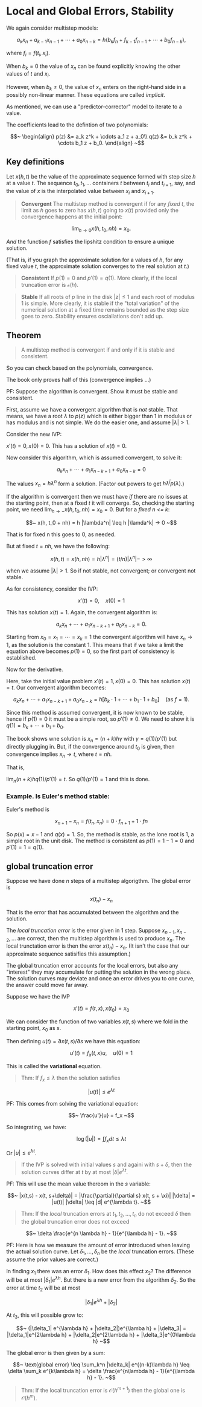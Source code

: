 # Local and Global Errors, Stability

We again consider multistep models:



$$~
a_k x_n + a_{k-1}x_{n-1} + \cdots + a_0 x_{n-k} =
h( b_k f_n + f_{k-1} f_{n-1} + \cdots + b_0 f_{n-k}),
~$$

where $f_i = f(t_i, x_i)$.

When $b_k =0$ the value of $x_n$ can be found explicitly knowing the other values of $t$ and $x_i$.

However, when $b_k \neq 0$, the value of $x_n$ enters on the right-hand side in a possibly non-linear manner. These equations are called *implicit*.

As mentioned, we can use a "predictor-corrector" model to iterate to a value.

The coefficients lead to the defintion of two polynomials:

$$~
\begin{align}
p(z) &= a_k z^k + \cdots a_1 z + a_0\\
q(z) &= b_k z^k + \cdots b_1 z + b_0.
\end{align}
~$$


## Key definitions

Let $x(h,t)$ be the value of the approximate sequence formed with step size $h$ at a value $t$. The sequence $t_0, t_1, \dots$ containers $t$ between $t_i$ and $t_{i+1}$, say, and the value of $x$ is the interpolated value between $x_i$ and $x_{i+1}$.


> **Convergent** The multistep method is convergent if for any *fixed* $t$, the limit as $h$ goes to zero has $x(h,t)$ going to $x(t)$ provided only the convergence happens at the initial point:

$$~
\lim_{h \rightarrow 0} x(h,  t_0, nh) = x_0.
~$$


*And* the function $f$ satisfies the lipshitz condition to ensure a unique solution.

(That is, if you graph the approximate solution for a values of $h$, for any fixed value $t$, the approximate solution converges to the real solution at $t$.)

> **Consistent** If $p(1) = 0$ and $p'(1) = q(1)$.  More clearly, if the local truncation error  is $\mathcal{o}(h)$.


> **Stable** If all roots of $p$ line in the disk $|z| \leq 1$ and each root of modulus 1 is simple. More clearly, it is stable if the "total variation" of the numerical solution at a fixed time remains bounded as the step size goes to zero. Stability ensures osciallations don't add up.

## Theorem

> A multistep method is convergent if and only if it is stable and consistent.

So you can check based on the polynomials, convergence.

The book only proves half of this (convergence implies ...)

PF: Suppose the algorithm is convergent. Show it must be stable and consistent.

First, assume we have a convergent algorithm that is *not* stable. That means, we have a root $\lambda$ to $p(z)$ which is either bigger than 1 in modulus or has modulus and is not simple. We do the easier one, and assume $|\lambda| > 1$.

Consider the new IVP:

$x'(t) = 0, x(0) = 0$. This has a solution of $x(t) = 0$.

Now consider this algorithm, which is assumed convergent, to solve it:

$$~
a_k x_n + \cdots + a_1 x_{n-k+1} + a_0 x_{n-k} = 0
~$$

The values $x_n = h \lambda^n$ form a solution. (Factor out powers to get $h\lambda^j p(\lambda)$.)

If the algorithm is convergent then we must have *if* there are no issues at the starting point, then at a fixed $t$ it will converge. So, checking the starting point, we need $\lim_{h \rightarrow -} x(h, t_0,nh) = x_0 = 0$. But for a *fixed n <= k*:

$$~
x(h, t_0 + nh) = h |\lambda^n| \leq h |\lamda^k| -> 0
~$$

That is for fixed n this goes to $0$, as needed.

But at fixed $t = nh$, we have the following:

$$~
x(h, t)  = x(h, nh) = h|\lambda^n| = (t/n) |\lambda^n| -> \infty
~$$

when we assume $|\lambda| > 1$. So if not stable, not convergent; or convergent not stable.


As for consistency, consider the IVP:

$$~
x'(t) = 0, \quad x(0)  = 1
~$$

This has solution $x(t) = 1$. Again, the convergent algorithm is:


$$~
a_k x_n + \cdots + a_1 x_{n-k+1} + a_0 x_{n-k} = 0.
~$$

Starting from $x_0 = x_1 = \cdots = x_k = 1$ the convergent algorithm will have $x_n \rightarrow 1$, as the solution is the constant $1$. This means that if we take a limit the equation above becomes $p(1) = 0$, so the first part of consistency is established.

Now for the derivative.

Here, take the initial value problem $x'(t) = 1, x(0) = 0$. This has solution $x(t) = t$. Our convergent algorithm becomes:

$$~
a_k x_n + \cdots + a_1 x_{n-k+1} + a_0 x_{n-k} =h[b_k \cdot 1 + \cdots + b_1 \cdot 1 + b_0] \quad (\text{as $f=1$}).
~$$

Since this method is assumed convergent, it is now known to be stable, hence if $p(1)=0$ it must be a simple root, so $p'(1) \neq 0$. We need to show it is $q(1) = b_k + \cdots + b_1 + b_0$.

The book shows wne solution is $x_n = (n+k)h\gamma$ with $\gamma = q(1)/p'(1)$ but directly plugging in. But,
if the convergence around $t_0$ is given, then convergence implies $x_n \rightarrow t$, where $t=nh$.

That is,

$\lim_n (n+k)h q(1)/p'(1) = t$. So $q(1)/p'(1) = 1$ and this is done.


### Example. Is Euler's method stable:

Euler's method is

$$~
x_{n+1} -x_n = f(t_n, x_n) = 0 \cdot f_{n+1} + 1 \cdot fn
~$$

So $p(x) = x - 1$ and $q(x) = 1$. So, the method is stable, as the lone root is 1, a simple root in the unit disk. The method is consistent as $p(1) = 1-1=0$ and $p'(1) = 1 = q(1)$.




## global truncation error


Suppose we have done $n$ steps of a multistep algorigthm. The global error is

$$~
x(t_n) - x_n
~$$

That is the error that has accumulated between the algorithm and the solution.


The *local truncation error* is the error given in 1 step. Suppose $x_{n-1}, x_{n-2}, \dots$ are correct, then the multistep algorithm is used to produce $x_n$. The local trunctation error is then the error $x(t_n) - x_n$. (It isn't the case that our approximate sequence satisifies this assumption.)

The global truncation error accounts for the local errors, but also any "interest" they may accumulate for putting the solution in the wrong place. The solution curves may deviate and once an error drives you to one curve, the answer could move far away.

Suppose we have the IVP

$$~
x'(t) = f(t, x), x(t_0) = x_0
~$$

We can consider the function of two variables $x(t,s)$ where we fold in the starting point, $x_0$ as $s$.

Then defining $u(t) = \partial x(t,s) / \partial s$ we have this equation:

$$~
u'(t) = f_x(t,x) u, \quad u(0) = 1
~$$

This is called the **variational** equation.

> Thm: If $f_x \leq \lambda$ then the solution satisfies

$$~
|u(t)| \leq e^{\lambda t}
~$$

PF: This comes from solving the variational equation:

$$~
\frac{u'}{u} = f_x
~$$

So integrating, we have:

$$~
\log(|u|) = \int f_x dt \leq \lambda t
~$$

Or $|u| \leq e^{\lambda t}$.


> If the IVP is solved with initial values $s$ and againi with $s+\delta$, then the solution curves differ at $t$ by at most $|\delta|e^{\lambda t }$.

PF: This will use the mean value thereom in the $s$ variable:

$$~
|x(t,s) - x(t, s+\delta)| = |\frac{\partial}{\partial s} x(t, s + \xi)| |\delta| = |u(t)| |\delta| \leq |d| e^{\lambda t}.
~$$


> Thm: If the *local* truncation errors at $t_1, t_2, \dots, t_n$ do not exceed $\delta$ then the global truncation error does not exceed

$$~
\delta \frac{e^{n \lambda h} - 1}{e^{\lambda h} - 1}.
~$$

PF: Here is how we measure the amount of error introduced when leaving the actual solution curve. Let $\delta_1, \dots, \delta_n$ be the *local* truncation errors. (These assume the prior values are correct.)

In finding $x_1$ there was an error $\delta_1$. How does this effect $x_2$? The difference will be at most $|\delta_1| e^{\lambda h}$.
But there is a new error from the algorithm $\delta_2$. So the error at time $t_2$ will be at most

$$~
|\delta_1| e^{\lambda h}  + |\delta_2|
~$$

At $t_3$, this will possible grow to:

$$~
(|\delta_1| e^{\lambda h}  + |\delta_2|)e^{\lamba h} + |\delta_3| = |\delta_1|e^{2\lambda h} + |\delta_2|e^{2\lambda h} + |\delta_3|e^{0\lambda h}
~$$

The global error is then given by a sum:

$$~
\text{global error} \leq \sum_k^n |\delta_k| e^{(n-k)\lambda h} \leq \delta \sum_k e^{k\lambda h} =
\delta \frac{e^{n\lambda h} - 1}{e^{\lambda h} - 1}.
~$$


> Thm: If the local truncation error is $\mathcal{O}(h^{m+1})$ then the global one is $\mathcal{O}(h^{m})$.

